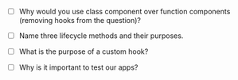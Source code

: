 - [ ] Why would you use class component over function components (removing hooks from the question)?



- [ ] Name three lifecycle methods and their purposes.



- [ ] What is the purpose of a custom hook?



- [ ] Why is it important to test our apps?